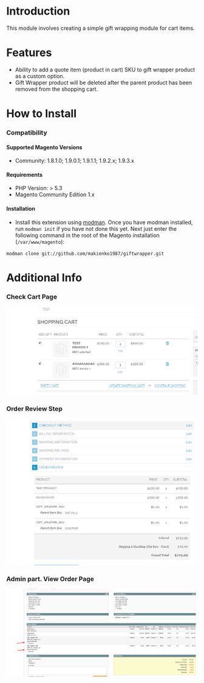 # Introduction
This module involves creating a simple gift wrapping module for cart items.
# Features
 - Ability to add a quote item (product in cart) SKU to gift wrapper product as a custom option.
 - Gift Wrapper product will be deleted after the parent product has been removed from the shopping cart.
 
# How to Install 

### Compatibility
#### Supported Magento Versions

 - Community: 1.8.1.0; 1.9.0.1; 1.9.1.1; 1.9.2.x; 1.9.3.x
 
#### Requirements

 - PHP Version: > 5.3
 - Magento Community Edition 1.x
 
#### Installation

   - Install this extension using [modman](https://github.com/colinmollenhour/modman).
    Once you have modman installed, run `modman init` if you have not done this yet.
    Next just enter the following command in the root of the Magento installation (`/var/www/magento`):
   
   ```
   modman clone git://github.com/makienko1987/giftwrapper.git
   ```
   
# Additional Info
### Check Cart Page
![Alt text](https://raw.githubusercontent.com/makienko1987/giftwrapper/master/docs/CheckoutCart.png "Checkout Cart")
### Order Review Step
![Alt text](https://raw.githubusercontent.com/makienko1987/giftwrapper/master/docs/OrderReview.png "Order Review")
### Admin part. View Order Page
![Alt text](https://raw.githubusercontent.com/makienko1987/giftwrapper/master/docs/EditOrder.png "View Order")
